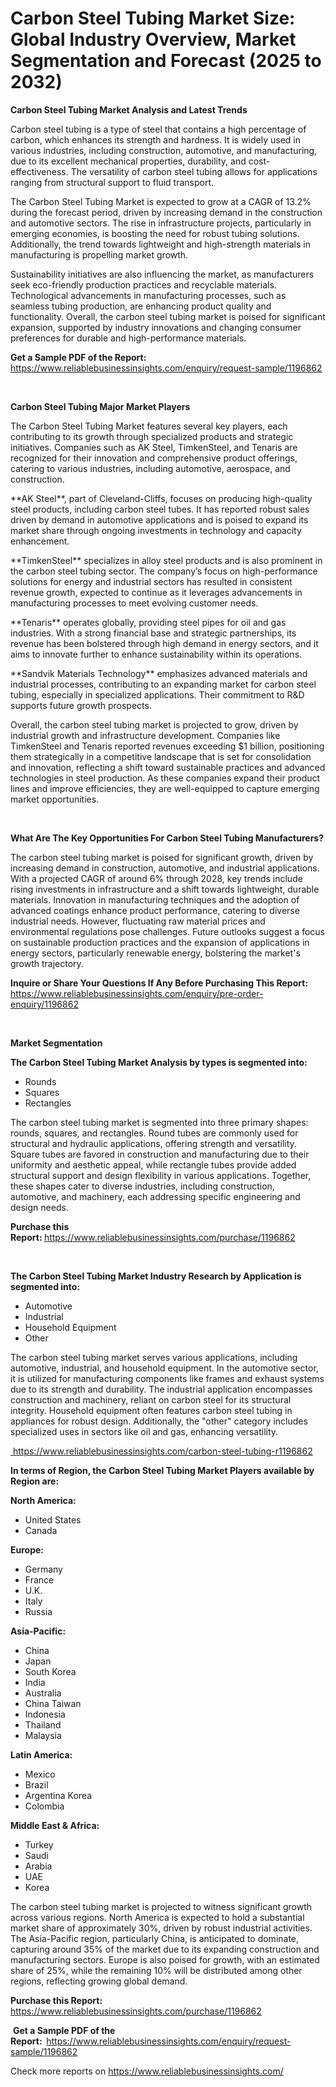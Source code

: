 <p><h1>Carbon Steel Tubing Market Size: Global Industry Overview, Market Segmentation and Forecast (2025 to 2032)</h1></p><p><strong>Carbon Steel Tubing Market Analysis and Latest Trends</strong></p>
<p><p>Carbon steel tubing is a type of steel that contains a high percentage of carbon, which enhances its strength and hardness. It is widely used in various industries, including construction, automotive, and manufacturing, due to its excellent mechanical properties, durability, and cost-effectiveness. The versatility of carbon steel tubing allows for applications ranging from structural support to fluid transport.</p><p>The Carbon Steel Tubing Market is expected to grow at a CAGR of 13.2% during the forecast period, driven by increasing demand in the construction and automotive sectors. The rise in infrastructure projects, particularly in emerging economies, is boosting the need for robust tubing solutions. Additionally, the trend towards lightweight and high-strength materials in manufacturing is propelling market growth.</p><p>Sustainability initiatives are also influencing the market, as manufacturers seek eco-friendly production practices and recyclable materials. Technological advancements in manufacturing processes, such as seamless tubing production, are enhancing product quality and functionality. Overall, the carbon steel tubing market is poised for significant expansion, supported by industry innovations and changing consumer preferences for durable and high-performance materials.</p></p>
<p><strong>Get a Sample PDF of the Report:&nbsp;</strong> <a href="https://www.reliablebusinessinsights.com/enquiry/request-sample/1196862?utm_campaign=3000&utm_medium=2&utm_source=Github&utm_content=ia&utm_term=01042025&utm_id=carbon-steel-tubing">https://www.reliablebusinessinsights.com/enquiry/request-sample/1196862</a></p>
<p>&nbsp;</p>
<p><strong>Carbon Steel Tubing Major Market Players</strong></p>
<p><p>The Carbon Steel Tubing Market features several key players, each contributing to its growth through specialized products and strategic initiatives. Companies such as AK Steel, TimkenSteel, and Tenaris are recognized for their innovation and comprehensive product offerings, catering to various industries, including automotive, aerospace, and construction.</p><p>**AK Steel**, part of Cleveland-Cliffs, focuses on producing high-quality steel products, including carbon steel tubes. It has reported robust sales driven by demand in automotive applications and is poised to expand its market share through ongoing investments in technology and capacity enhancement.</p><p>**TimkenSteel** specializes in alloy steel products and is also prominent in the carbon steel tubing sector. The company’s focus on high-performance solutions for energy and industrial sectors has resulted in consistent revenue growth, expected to continue as it leverages advancements in manufacturing processes to meet evolving customer needs.</p><p>**Tenaris** operates globally, providing steel pipes for oil and gas industries. With a strong financial base and strategic partnerships, its revenue has been bolstered through high demand in energy sectors, and it aims to innovate further to enhance sustainability within its operations.</p><p>**Sandvik Materials Technology** emphasizes advanced materials and industrial processes, contributing to an expanding market for carbon steel tubing, especially in specialized applications. Their commitment to R&D supports future growth prospects.</p><p>Overall, the carbon steel tubing market is projected to grow, driven by industrial growth and infrastructure development. Companies like TimkenSteel and Tenaris reported revenues exceeding $1 billion, positioning them strategically in a competitive landscape that is set for consolidation and innovation, reflecting a shift toward sustainable practices and advanced technologies in steel production. As these companies expand their product lines and improve efficiencies, they are well-equipped to capture emerging market opportunities.</p></p>
<p>&nbsp;</p>
<p><strong>What Are The Key Opportunities For Carbon Steel Tubing Manufacturers?</strong></p>
<p><p>The carbon steel tubing market is poised for significant growth, driven by increasing demand in construction, automotive, and industrial applications. With a projected CAGR of around 6% through 2028, key trends include rising investments in infrastructure and a shift towards lightweight, durable materials. Innovation in manufacturing techniques and the adoption of advanced coatings enhance product performance, catering to diverse industrial needs. However, fluctuating raw material prices and environmental regulations pose challenges. Future outlooks suggest a focus on sustainable production practices and the expansion of applications in energy sectors, particularly renewable energy, bolstering the market's growth trajectory.</p></p>
<p><strong>Inquire or Share Your Questions If Any Before Purchasing This Report:</strong> <a href="https://www.reliablebusinessinsights.com/enquiry/pre-order-enquiry/1196862?utm_campaign=3000&utm_medium=2&utm_source=Github&utm_content=ia&utm_term=01042025&utm_id=carbon-steel-tubing">https://www.reliablebusinessinsights.com/enquiry/pre-order-enquiry/1196862</a></p>
<p>&nbsp;</p>
<p><strong>Market Segmentation</strong></p>
<p><strong>The Carbon Steel Tubing Market Analysis by types is segmented into:</strong></p>
<p><ul><li>Rounds</li><li>Squares</li><li>Rectangles</li></ul></p>
<p><p>The carbon steel tubing market is segmented into three primary shapes: rounds, squares, and rectangles. Round tubes are commonly used for structural and hydraulic applications, offering strength and versatility. Square tubes are favored in construction and manufacturing due to their uniformity and aesthetic appeal, while rectangle tubes provide added structural support and design flexibility in various applications. Together, these shapes cater to diverse industries, including construction, automotive, and machinery, each addressing specific engineering and design needs.</p></p>
<p><strong>Purchase this Report:&nbsp;</strong><a href="https://www.reliablebusinessinsights.com/purchase/1196862?utm_campaign=3000&utm_medium=2&utm_source=Github&utm_content=ia&utm_term=01042025&utm_id=carbon-steel-tubing">https://www.reliablebusinessinsights.com/purchase/1196862</a></p>
<p>&nbsp;</p>
<p><strong>The Carbon Steel Tubing Market Industry Research by Application is segmented into:</strong></p>
<p><ul><li>Automotive</li><li>Industrial</li><li>Household Equipment</li><li>Other</li></ul></p>
<p><p>The carbon steel tubing market serves various applications, including automotive, industrial, and household equipment. In the automotive sector, it is utilized for manufacturing components like frames and exhaust systems due to its strength and durability. The industrial application encompasses construction and machinery, reliant on carbon steel for its structural integrity. Household equipment often features carbon steel tubing in appliances for robust design. Additionally, the "other" category includes specialized uses in sectors like oil and gas, enhancing versatility.</p></p>
<p><a href="https://www.reliablebusinessinsights.com/carbon-steel-tubing-r1196862?utm_campaign=3000&utm_medium=2&utm_source=Github&utm_content=ia&utm_term=01042025&utm_id=carbon-steel-tubing">&nbsp;https://www.reliablebusinessinsights.com/carbon-steel-tubing-r1196862</a></p>
<p><strong>In terms of Region, the Carbon Steel Tubing Market Players available by Region are:</strong></p>
<p>
    <p> <strong> North America: </strong>
        <ul>
            <li>United States</li>
            <li>Canada</li>
        </ul>
        </p> 
    <p> <strong> Europe: </strong>
        <ul>
            <li>Germany</li>
            <li>France</li>
            <li>U.K.</li>
            <li>Italy</li>
            <li>Russia</li>
        </ul>
        </p> 
    <p> <strong> Asia-Pacific: </strong>
        <ul>
            <li>China</li>
            <li>Japan</li>
            <li>South Korea</li>
            <li>India</li>
            <li>Australia</li>
            <li>China Taiwan</li>
            <li>Indonesia</li>
            <li>Thailand</li>
            <li>Malaysia</li>
        </ul>
        </p> 
    <p> <strong> Latin America: </strong>
        <ul>
            <li>Mexico</li>
            <li>Brazil</li>
            <li>Argentina Korea</li>
            <li>Colombia</li>
        </ul>
        </p> 
    <p> <strong> Middle East & Africa: </strong>
        <ul>
            <li>Turkey</li>
            <li>Saudi</li>
            <li>Arabia</li>
            <li>UAE</li>
            <li>Korea</li>
        </ul>
    </p>
    </p>
<p><p>The carbon steel tubing market is projected to witness significant growth across various regions. North America is expected to hold a substantial market share of approximately 30%, driven by robust industrial activities. The Asia-Pacific region, particularly China, is anticipated to dominate, capturing around 35% of the market due to its expanding construction and manufacturing sectors. Europe is also poised for growth, with an estimated share of 25%, while the remaining 10% will be distributed among other regions, reflecting growing global demand.</p></p>
<p><strong>Purchase this Report: </strong><a href="https://www.reliablebusinessinsights.com/purchase/1196862?utm_campaign=3000&utm_medium=2&utm_source=Github&utm_content=ia&utm_term=01042025&utm_id=carbon-steel-tubing">https://www.reliablebusinessinsights.com/purchase/1196862</a></p>
<p>&nbsp;<strong>Get a Sample PDF of the Report:&nbsp;&nbsp;</strong><a href="https://www.reliablebusinessinsights.com/enquiry/request-sample/1196862?utm_campaign=3000&utm_medium=2&utm_source=Github&utm_content=ia&utm_term=01042025&utm_id=carbon-steel-tubing">https://www.reliablebusinessinsights.com/enquiry/request-sample/1196862</a></p>
<p><strong></strong></p>
<p>Check more reports on <a href="https://www.reliablebusinessinsights.com/?utm_campaign=3000&utm_medium=2&utm_source=Github&utm_content=ia&utm_term=01042025&utm_id=carbon-steel-tubing">https://www.reliablebusinessinsights.com/</a></p>